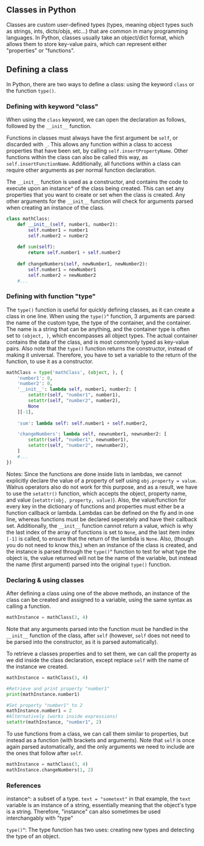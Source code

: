 ## Classes in Python

Classes are custom user-defined types (types, meaning object types such as strings, ints, dicts/objs, etc...) that are common in many programming languages. In Python, classes usually take an object/dict format, which allows them to store key-value pairs, which can represent either "properties" or "functions".

## Defining a class

In Python, there are two ways to define a class: using the keyword `class` or the function `type()`.

### Defining with keyword "class"

When using the `class` keyword, we can open the declaration as follows, followed by the `__init__` function. 

Functions in classes must always have the first argument be `self`, or discarded with `_`. This allows any function within a class to access properties that have been set, by calling `self.insertPropertyName`. Other functions within the class can also be called this way, as `self.insertFunctionName`. Additionally, all functions within a class can require other arguments as per normal function declaration.

The `__init__` function is used as a constructor, and contains the code to execute upon an instance^ of the class being created. This can set any properties that you want to create or set when the class is created. Any other arguments for the `__init__` function will check for arguments parsed when creating an instance of the class.

```py
class mathClass:
    def __init__(self, number1, number2):
        self.number1 = number1
        self.number2 = number2
    
    def sum(self):
        return self.number1 + self.number2
    
    def changeNumbers(self, newNumber1, newNumber2):
        self.number1 = newNumber1
        self.number2 = newNumber2
    #...
```

### Defining with function "type"

The `type()` function is useful for quickly defining classes, as it can create a class in one line. When using the `type()`^ function, 3 arguments are parsed: the name of the custom type, the type of the container, and the container. The name is a string that can be anything, and the container type is often set to `(object, )`, which encompasses all object types. The actual container contains the data of the class, and is most commonly typed as key-value pairs. Also note that the `type()` function returns the constructor, instead of making it universal. Therefore, you have to set a variable to the return of the function, to use it as a constructor.

```py
mathClass = type('mathClass', (object, ), {
    'number1': 0,
    'number2': 0,
    '__init__': lambda self, number1, number2: [
        setattr(self, "number1", number1),
        setattr(self, "number2", number2),
        None
    ][-1],
    
    'sum': lambda self: self.number1 + self.number2,

    'changeNumbers': lambda self, newnumber1, newnumber2: [
        setattr(self, "number1", newnumber1),
        setattr(self, "number2", newnumber2),
    ]
    #...
})
```
Notes: Since the functions are done inside lists in lambdas, we cannot explicitly declare the value of a property of self using `obj.property = value`. Walrus operators also do not work for  this purpose, and as a result, we have to use the `setattr()` function, which accepts the object, property name, and value (`setattr(obj, property, value)`). Also, the value/function for every key in the dictionary of functions and properties must either be a function callback or lambda. Lambdas can be defined on the fly and in one line, whereas functions must be declared seperately and have their callback set. Additionally, the `__init__` function cannot return a value, which is why the last index of the array of functions is set to `None`, and the last item index `[-1]` is called, to ensure that the return of the lambda is `None`. Also, (though you do not need to know this,) when an instance of the class is created, and the instance is parsed through the `type()`^ function to test for what type the object is, the value returned will not be the name of the variable, but instead the name (first argument) parsed into the original `type()` function.

### Declaring & using classes

After defining a class using one of the above methods, an instance of the class can be created and assigned to a variable, using the same syntax as calling a function.
```py
mathInstance = mathClass(3, 4)
```
Note that any arguments parsed into the function must be handled in the `__init__` function of the class, after `self` (however, `self` does not need to be parsed into the constructor, as it is parsed automatically).

To retrieve a classes properties and to set them, we can call the property as we did inside the class declaration, except replace `self` with the name of the instance we created.
```py
mathInstance = mathClass(3, 4)

#Retrieve and print property "number1"
print(mathInstance.number1)

#Set property "number1" to 2
mathInstance.number1 = 2
#Alternatively (works inside expressions)
setattr(mathInstance, "number1", 2)
```

To use functions from a class, we can call them similar to properties, but instead as a function (with brackets and arguments). Note that `self` is once again parsed automatically, and the only arguments we need to include are the ones that follow after `self`.

```py
mathInstance = mathClass(3, 4)
mathInstance.changeNumbers(1, 2)
```

### References

instance^: a subset of a type. `text = "sometext"` in that example, the `text` variable is an instance of a string, essentially meaning that the object's type is a string. Therefore, "instance" can also sometimes be used interchangably with "type"

`type()`^: The type function has two uses: creating new types and detecting the type of an object.
